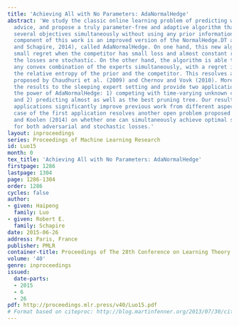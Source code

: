 ```yaml
---
title: 'Achieving All with No Parameters: AdaNormalHedge'
abstract: 'We study the classic online learning problem of predicting with expert
  advice, and propose a truly parameter-free and adaptive algorithm that achieves
  several objectives simultaneously without using any prior information. The main
  component of this work is an improved version of the NormalHedge.DT algorithm (Luo
  and Schapire, 2014), called AdaNormalHedge. On one hand, this new algorithm ensures
  small regret when the competitor has small loss and almost constant regret when
  the losses are stochastic. On the other hand, the algorithm is able to compete with
  any convex combination of the experts simultaneously, with a regret in terms of
  the relative entropy of the prior and the competitor. This resolves an open problem
  proposed by Chaudhuri et al. (2009) and Chernov and Vovk (2010). Moreover, we extend
  the results to the sleeping expert setting and provide two applications to illustrate
  the power of AdaNormalHedge: 1) competing with time-varying unknown competitors
  and 2) predicting almost as well as the best pruning tree. Our results on these
  applications significantly improve previous work from different aspects, and a special
  case of the first application resolves another open problem proposed by Warmuth
  and Koolen (2014) on whether one can simultaneously achieve optimal shifting regret
  for both adversarial and stochastic losses.'
layout: inproceedings
series: Proceedings of Machine Learning Research
id: Luo15
month: 0
tex_title: 'Achieving All with No Parameters: AdaNormalHedge'
firstpage: 1286
lastpage: 1304
page: 1286-1304
order: 1286
cycles: false
author:
- given: Haipeng
  family: Luo
- given: Robert E.
  family: Schapire
date: 2015-06-26
address: Paris, France
publisher: PMLR
container-title: Proceedings of The 28th Conference on Learning Theory
volume: '40'
genre: inproceedings
issued:
  date-parts:
  - 2015
  - 6
  - 26
pdf: http://proceedings.mlr.press/v40/Luo15.pdf
# Format based on citeproc: http://blog.martinfenner.org/2013/07/30/citeproc-yaml-for-bibliographies/
---
```

